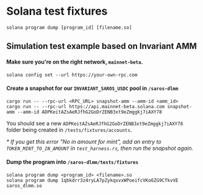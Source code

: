 # Solana test fixtures

```
solana program dump [program_id] [filename.so]
```

## Simulation test example based on Invariant AMM

#### Make sure you're on the right network, `mainnet-beta`.

```
solana config set --url https://your-own-rpc.com
```

#### Create a snapshot for our `INVARIANT_SAROS_USDC` pool in `/saros-dlmm`

```
cargo run -- --rpc-url <RPC_URL> snapshot-amm --amm-id <amm_id>
cargo run -- --rpc-url https://api.mainnet-beta.solana.com snapshot-amm --amm-id ADPKeitAZsAeRJfhG2GoDrZENB3xt9eZmggkj7iAXY78

```

You should see a new `ADPKeitAZsAeRJfhG2GoDrZENB3xt9eZmggkj7iAXY78` folder being created in `/tests/fixtures/accounts`.

_\* If you get this error "No in amount for mint", add an entry to `TOKEN_MINT_TO_IN_AMOUNT` in `test_harness.rs`, then run the snapshot again._

#### Dump the program into `/saros-dlmm/tests/fixtures`

```
solana program dump <program_id> <filename>.so
solana program dump 1qbkdrr3z4ryLA7pZykqxvxWPoeifcVKo6ZG9CfkvVE saros_dlmm.so
```

